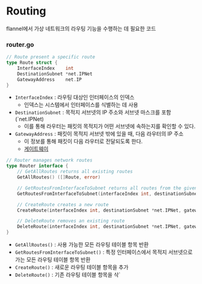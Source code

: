 # Routing
flannel에서 가상 네트워크의 라우팅 기능을 수행하는 데 필요한 코드


### router.go
```go
// Route present a specific route
type Route struct {
	InterfaceIndex    int
	DestinationSubnet *net.IPNet
	GatewayAddress    net.IP
}
```
- `InterfaceIndex` : 라우팅 대상인 인터페이스의 인덱스
  - 인덱스는 시스템에서 인터페이스를 식별하는 데 사용
- `DestinationSubnet` : 목적지 서브넷의 IP 주소와 서브넷 마스크를 포함(`net.IPNet)
  - 이를 통해 라우터는 패킷의 목적지가 어떤 서브넷에 속하는지를 확인할 수 있다.
- `GatewayAddress` : 패킷이 목적지 서브넷 밖에 있을 때, 다음 라우터의 IP 주소
  - 이 정보를 통해 패킷이 다음 라우터로 전달되도록 한다.
  - [게이트웨이](https://github.com/royroyee/gonet/blob/main/03-layer/03-network-layer/README.md#%EA%B2%8C%EC%9D%B4%ED%8A%B8%EC%9B%A8%EC%9D%B4gateway)

```go
// Router manages network routes
type Router interface {
	// GetAllRoutes returns all existing routes
	GetAllRoutes() ([]Route, error)

	// GetRoutesFromInterfaceToSubnet returns all routes from the given Interface to the given subnet
	GetRoutesFromInterfaceToSubnet(interfaceIndex int, destinationSubnet *net.IPNet) ([]Route, error)

	// CreateRoute creates a new route
	CreateRoute(interfaceIndex int, destinationSubnet *net.IPNet, gatewayAddress net.IP) error

	// DeleteRoute removes an existing route
	DeleteRoute(interfaceIndex int, destinationSubnet *net.IPNet, gatewayAddress net.IP) error
}
```
- `GetAllRoutes()` : 사용 가능한 모든 라우팅 테이블 항목 반환
- `GetRoutesFromInterfaceToSubnet()` : 특정 인터페이스에서 목적지 서브넷으로 가는 모든 라우팅 테이블 항목 반환
- `CreateRoute()` : 새로운 라우팅 테이블 항목을 추가
- `DeleteRoute()` : 기존 라우팅 테이블 항목을 삭`